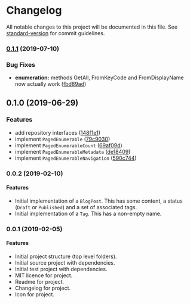 # Changelog

All notable changes to this project will be documented in this file. See [standard-version](https://github.com/conventional-changelog/standard-version) for commit guidelines.

### [0.1.1](https://github.com/isaac-brown/Muster.Core/compare/v0.1.0...v0.1.1) (2019-07-10)


### Bug Fixes

* **enumeration:** methods GetAll, FromKeyCode and FromDisplayName now actually work ([fbd89ad](https://github.com/isaac-brown/Muster.Core/commit/fbd89ad))



## 0.1.0 (2019-06-29)

### Features

- add repository interfaces ([148f1e1](https://github.com/isaac-brown/Muster.Core/commit/148f1e1))
- implement `PagedEnumerable` ([79c9030](https://github.com/isaac-brown/Muster.Core/commit/79c9030))
- implement `PagedEnumerableCount` ([69af09d](https://github.com/isaac-brown/Muster.Core/commit/69af09d))
- implement `PagedEnumerableMetadata` ([de18409](https://github.com/isaac-brown/Muster.Core/commit/de18409))
- implement `PagedEnumerableNavigation` ([590c744](https://github.com/isaac-brown/Muster.Core/commit/590c744))

### 0.0.2 (2019-02-10)

#### Features

- Initial implementation of a `BlogPost`. This has some content, a status (`Draft` or `Published`) and a set of associated tags.
- Initial implementation of a `Tag`. This has a non-empty name.

### 0.0.1 (2019-02-05)

#### Features

- Initial project structure (top level folders).
- Initial source project with dependencies.
- Initial test project with dependencies.
- MIT licence for project.
- Readme for project.
- Changelog for project.
- Icon for project.
